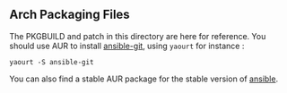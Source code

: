 Arch Packaging Files
--------------------

The PKGBUILD and patch in this directory are here for reference.
You should use AUR to install [ansible-git][1], using `yaourt` for instance :

    yaourt -S ansible-git

You can also find a stable AUR package for the stable version of [ansible][1].

  [1]: https://github.com/ramaze/ramaze
  [2]: https://github.com/paulasmuth/fnordmetric

